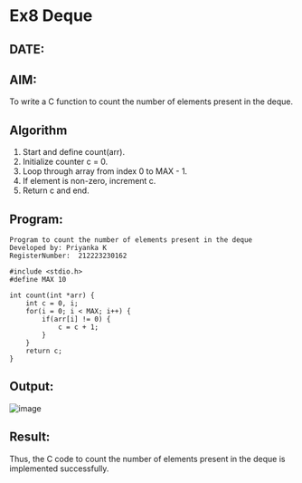 # Ex8 Deque
## DATE:
## AIM:
To write a C function to count the number of elements present in the deque.

## Algorithm
1. Start and define count(arr).
2. Initialize counter c = 0.
3. Loop through array from index 0 to MAX - 1.
4. If element is non-zero, increment c.
5. Return c and end.  

## Program:
```
Program to count the number of elements present in the deque
Developed by: Priyanka K
RegisterNumber:  212223230162

#include <stdio.h>
#define MAX 10

int count(int *arr) {
    int c = 0, i;
    for(i = 0; i < MAX; i++) {
        if(arr[i] != 0) {
            c = c + 1;
        }
    }
    return c;
}
```

## Output:
![image](https://github.com/user-attachments/assets/fb7a8f92-6bca-48ac-98f4-6b282ea79d48)



## Result:
Thus, the C code to count the number of elements present in the deque is implemented successfully.
